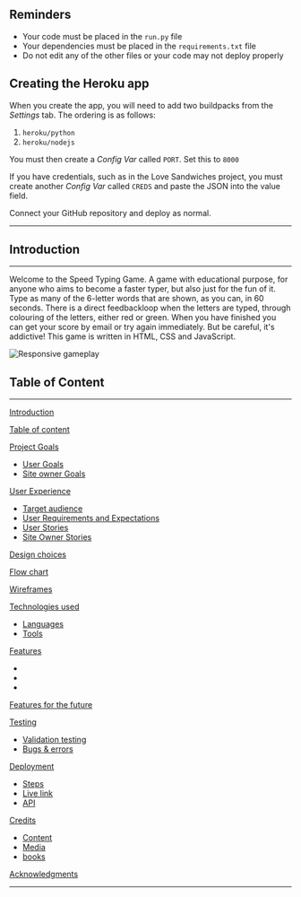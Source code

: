 ## Reminders

* Your code must be placed in the `run.py` file
* Your dependencies must be placed in the `requirements.txt` file
* Do not edit any of the other files or your code may not deploy properly

## Creating the Heroku app

When you create the app, you will need to add two buildpacks from the _Settings_ tab. The ordering is as follows:

1. `heroku/python`
2. `heroku/nodejs`

You must then create a _Config Var_ called `PORT`. Set this to `8000`

If you have credentials, such as in the Love Sandwiches project, you must create another _Config Var_ called `CREDS` and paste the JSON into the value field.

Connect your GitHub repository and deploy as normal.

-------------------------------------------------------------


## Introduction
<hr>
Welcome to the Speed Typing Game. A game with educational purpose, for anyone who aims to become a faster typer, but also just for the fun of it. Type as many of the 6-letter words that are shown, as you can, in 60 seconds. There is a direct feedbackloop when the letters are typed, through colouring of the letters, either red or green. When you have finished you can get your score by email or try again immediately. But be careful, it's addictive! This game is written in HTML, CSS and JavaScript. 

![Responsive gameplay](assets/images/responsive.png)

## Table of Content
<hr>

[Introduction](#introduction)

[Table of content](#table-of-content)

[Project Goals](#project-goals)
- [User Goals](#user-goals)
- [Site owner Goals](#site-owner-goals)

[User Experience](#user-experience)
- [Target audience](#target-audience)
- [User Requirements and Expectations](#user-requirements-and-expectations)
- [User Stories](#user-stories)
- [Site Owner Stories](#site-owner-stories)

[Design choices](#design-choices)

[Flow chart](#flow-chart)

[Wireframes](#wireframes)

[Technologies used](#technologies-used)
- [Languages]()
- [Tools]()

[Features](#features)
- []()
- []()
- []()

[Features for the future](#features-for-the-future)

[Testing](#testing)
- [Validation testing](#validation-testing)
- [Bugs & errors](#bugs--errors)

[Deployment](#deployment)
- [Steps](#steps)
- [Live link](#live-link)
- [API](#api)

[Credits](#credits)
- [Content](#content)
- [Media](#media)
- [books](#books)

[Acknowledgments](#acknowledgments)
<hr>